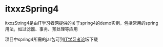 # itxxzSpring4
itxxzString4是由IT学习者网提供的关于spring4的demo实例，包括常用的spring用法，如过滤器、事务、预处理等应用

项目中spring4所需的jar包可到<a href="http://www.itxxz.com/bbs/forum.php" target="_blank">IT学习者论</a>坛下载

